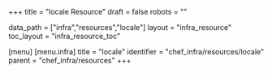 +++
title = "locale Resource"
draft = false
robots = ""

data_path = ["infra","resources","locale"]
layout = "infra_resource"
toc_layout = "infra_resource_toc"

[menu]
  [menu.infra]
    title = "locale"
    identifier = "chef_infra/resources/locale"
    parent = "chef_infra/resources"
+++

<!-- The contents of this page are automatically generated from the locale.yaml file in the data/infra/resources directory. -->
<!-- To suggest a change, edit the https://github.com/chef/chef/blob/main/lib/chef/resource/locale.rb file and submit a pull request to the https://github.com/chef/chef repository. -->
<!-- markdownlint-disable-file -->

